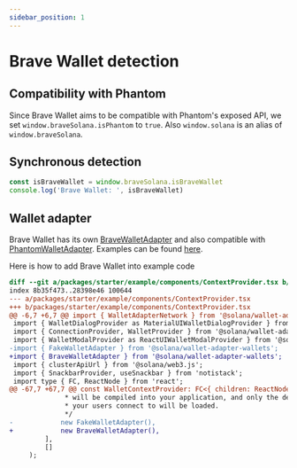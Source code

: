```yaml
---
sidebar_position: 1
---
```


# Brave Wallet detection

## Compatibility with Phantom

Since Brave Wallet aims to be compatible with Phantom's exposed API, we set `window.braveSolana.isPhantom` to `true`.
Also `window.solana` is an alias of `window.braveSolana`.

## Synchronous detection

```js
const isBraveWallet = window.braveSolana.isBraveWallet
console.log('Brave Wallet: ', isBraveWallet)
```

## Wallet adapter
Brave Wallet has its own
[BraveWalletAdapter](https://github.com/solana-labs/wallet-adapter/tree/master/packages/wallets/brave)
and also compatible with
[PhantomWalletAdapter](https://github.com/solana-labs/wallet-adapter/tree/master/packages/wallets/phantom).
Examples can be found [here](https://github.com/solana-labs/wallet-adapter).

Here is how to add Brave Wallet into example code
```diff
diff --git a/packages/starter/example/components/ContextProvider.tsx b/packages/starter/example/components/ContextProvider.tsx
index 8b35f473..28398e46 100644
--- a/packages/starter/example/components/ContextProvider.tsx
+++ b/packages/starter/example/components/ContextProvider.tsx
@@ -6,7 +6,7 @@ import { WalletAdapterNetwork } from '@solana/wallet-adapter-base';
 import { WalletDialogProvider as MaterialUIWalletDialogProvider } from '@solana/wallet-adapter-material-ui';
 import { ConnectionProvider, WalletProvider } from '@solana/wallet-adapter-react';
 import { WalletModalProvider as ReactUIWalletModalProvider } from '@solana/wallet-adapter-react-ui';
-import { FakeWalletAdapter } from '@solana/wallet-adapter-wallets';
+import { BraveWalletAdapter } from '@solana/wallet-adapter-wallets';
 import { clusterApiUrl } from '@solana/web3.js';
 import { SnackbarProvider, useSnackbar } from 'notistack';
 import type { FC, ReactNode } from 'react';
@@ -67,7 +67,7 @@ const WalletContextProvider: FC<{ children: ReactNode }> = ({ children }) => {
              * will be compiled into your application, and only the dependencies of wallets that
              * your users connect to will be loaded.
              */
-            new FakeWalletAdapter(),
+            new BraveWalletAdapter(),
         ],
         []
     );
```
